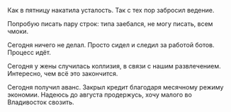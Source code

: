 Как в пятницу накатила усталость. Так с тех пор забросил ведение.

Попробую писать пару строк: типа заебался, не могу писать, всем чмоки.

Сегодня ничего не делал. Просто сидел и следил за работой ботов. Процесс идёт.

Сегодня у жены случилась коллизия, в связи с нашим развлечением.
Интересно, чем всё это закончится.

Сегодня получил аванс. Закрыл кредит благодаря месячному режиму экономии.
Надеюсь до августа продержусь, хочу малого во Владивосток свозить.